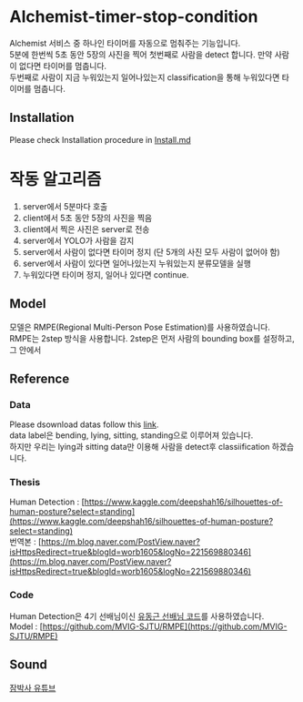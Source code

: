# Alchemist-timer-stop-condition
Alchemist 서비스 중 하나인 타이머를 자동으로 멈춰주는 기능입니다.  
5분에 한번씩 5초 동안 5장의 사진을 찍어 첫번째로 사람을 detect 합니다. 만약 사람이 없다면 타이머를 멈춥니다.  
두번째로 사람이 지금 누워있는지 일어나있는지 classification을 통해 누워있다면 타이머를 멈춥니다.

## Installation
Please check Installation procedure in [Install.md](https://github.com/CV-JaeHa/virtual-environment-list/blob/main/torchcv.md)

# 작동 알고리즘
1. server에서 5분마다 호출  
2. client에서 5초 동안 5장의 사진을 찍음  
3. client에서 찍은 사진은 server로 전송  
4. server에서 YOLO가 사람을 감지  
5. server에서 사람이 없다면 타이머 정지 (단 5개의 사진 모두 사람이 없어야 함)  
6. server에서 사람이 있다면 일어나있는지 누워있는지 분류모델을 실행  
7. 누워있다면 타이머 정지, 일어나 있다면 continue.

## Model
모델은 RMPE(Regional Multi-Person Pose Estimation)를 사용하였습니다.  
RMPE는 2step 방식을 사용합니다. 2step은 먼저 사람의 bounding box를 설정하고, 그 안에서 

## Reference

### Data
Please dsownload datas follow this [link](https://www.kaggle.com/deepshah16/silhouettes-of-human-posture?select=bending).  
data label은 bending, lying, sitting, standing으로 이루어져 있습니다.  
하지만 우리는 lying과 sitting data만 이용해 사람을 detect후 classiification 하겠습니다.

### Thesis
Human Detection : [https://www.kaggle.com/deepshah16/silhouettes-of-human-posture?select=standing](https://www.kaggle.com/deepshah16/silhouettes-of-human-posture?select=standing)  
번역본 : [https://m.blog.naver.com/PostView.naver?isHttpsRedirect=true&blogId=worb1605&logNo=221569880346](https://m.blog.naver.com/PostView.naver?isHttpsRedirect=true&blogId=worb1605&logNo=221569880346)


### Code
Human Detection은 4기 선배님이신 [유동근 선배님 코드](https://github.com/DonggeunYu/HumanDetectionCCTV)를 사용하였습니다.  
Model : [https://github.com/MVIG-SJTU/RMPE](https://github.com/MVIG-SJTU/RMPE)

## Sound
[잠박사 유튜브](https://www.youtube.com/channel/UClrKpnEehrQydacUHBptWcw/videos)

